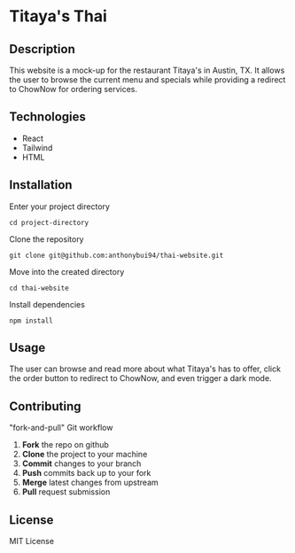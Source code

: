 # Titaya's Thai

## Description

This website is a mock-up for the restaurant Titaya's in Austin, TX. It allows the user to browse the current menu and specials while providing a redirect to ChowNow for ordering services.

## Technologies

- React
- Tailwind
- HTML

## Installation

Enter your project directory

`cd project-directory`

Clone the repository

`git clone git@github.com:anthonybui94/thai-website.git`

Move into the created directory

`cd thai-website`

Install dependencies

`npm install`

## Usage

The user can browse and read more about what Titaya's has to offer, click the order button to redirect to
ChowNow, and even trigger a dark mode.

## Contributing

"fork-and-pull" Git workflow

1. **Fork** the repo on github
2. **Clone** the project to your machine
3. **Commit** changes to your branch
4. **Push** commits back up to your fork
5. **Merge** latest changes from upstream
6. **Pull** request submission

## License

MIT License

